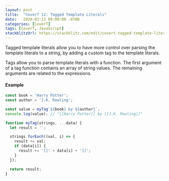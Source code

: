 ```yaml
---
layout: post
title:  "CoverT 12: Tagged Template Literals"
date:   2020-02-13 09:00:00 -0700
categories: [CoverT]
tags: [CoverT, JavaScript]
stackblitzUrl: https://stackblitz.com/edit/covert-tagged-template-literals?file=index.js
---
```


Tagged template literals allow you to have more control over parsing the template literals to a string, by adding a custom tag to the template literals. 

Tags allow you to parse template literals with a function. The first argument of a tag function contains an array of string values. The remaining arguments are related to the expressions.

#### Example

```javascript
const book = 'Harry Potter';
const author = 'J.K. Rowling';

const value = myTag`${book} by ${author}`;
console.log(value); // "[[Harry Potter]] by [[J.K. Rowling]]"

function myTag(strings, ...data) {
  let result = '';

  strings.forEach((val, i) => {
    result += val;
    if (data[i]) {
      result += '[[' + data[i] + ']]';
    }
  });

  return result;
}

```
